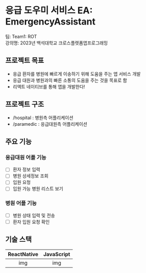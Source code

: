 # 응급 도우미 서비스 EA: EmergencyAssistant
팀: Team1: ROT  
강의명: 2023년 백석대학교 크로스플렛폼앱프로그래밍
<br/>  

## 프로젝트 목표
- 응급 환자를 병원에 빠르게 이송하기 위해 도움을 주는 앱 서비스 개발
- 응급 대원과 병원과의 빠른 소통의 도움을 주는 것을 목표로 함
- 리액트 네이티브를 통해 앱을 개발한다!
## 프로젝트 구조
- /hospital : 병원측 어플리케이션
- /paramedic : 응급대원측 어플리케이션
## 주요 기능
### 응급대원 어플 기능
- [ ] 환자 정보 입력
- [ ] 병원 상세정보 조회
- [ ] 입원 요청
- [ ] 입원 가능 병원 리스트 보기
### 병원 어플 기능
- [ ] 병원 상태 입력 및 전송
- [ ] 환자 입원 요청 확인
## 기술 스택
|  ReactNative | JavaScript |
|  :--------:  | :---------:|
|     img      |    img     |
